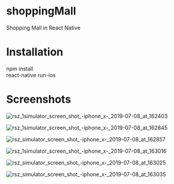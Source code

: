# shoppingMall
Shopping Mall in React Native

# Installation
npm install \
react-native run-ios

# Screenshots
![rsz_1simulator_screen_shot_-_iphone_x_-_2019-07-08_at_162403](https://user-images.githubusercontent.com/33079718/60791616-0064f880-a19f-11e9-9413-4e295c3d3467.png)

![rsz_1simulator_screen_shot_-_iphone_x_-_2019-07-08_at_162845](https://user-images.githubusercontent.com/33079718/60791760-45892a80-a19f-11e9-882b-f05257fda33a.png)

![rsz_simulator_screen_shot_-_iphone_x_-_2019-07-08_at_162857](https://user-images.githubusercontent.com/33079718/60791809-5e91db80-a19f-11e9-9fb3-d8ba526dd546.png)

![rsz_1simulator_screen_shot_-_iphone_x_-_2019-07-08_at_163016](https://user-images.githubusercontent.com/33079718/60791862-7e290400-a19f-11e9-9c63-c01ae5321ee7.png)

![rsz_simulator_screen_shot_-_iphone_x_-_2019-07-08_at_163025](https://user-images.githubusercontent.com/33079718/60791903-9ac53c00-a19f-11e9-85e2-bd4fe3ae2299.png)

![rsz_simulator_screen_shot_-_iphone_x_-_2019-07-08_at_163035](https://user-images.githubusercontent.com/33079718/60791952-b4668380-a19f-11e9-8213-0da4995f7808.png)
